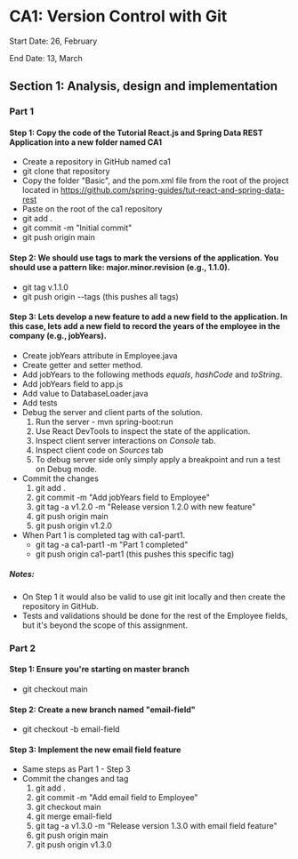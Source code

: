 # CA1: Version Control with Git

Start Date: 26, February

End Date: 13, March

## Section 1: Analysis, design and implementation

### Part 1

#### Step 1: Copy the code of the Tutorial React.js and Spring Data REST Application into a new folder named CA1

- Create a repository in GitHub named ca1
- git clone that repository
- Copy the folder "Basic", and the pom.xml file from the root of the project located in https://github.com/spring-guides/tut-react-and-spring-data-rest
- Paste on the root of the ca1 repository
- git add .
- git commit -m "Initial commit"
- git push origin main

#### Step 2: We should use tags to mark the versions of the application. You should use a pattern like: major.minor.revision (e.g., 1.1.0).
- git tag v.1.1.0
- git push origin --tags (this pushes all tags)

#### Step 3: Lets develop a new feature to add a new field to the application. In this case, lets add a new field to record the years of the employee in the company (e.g., jobYears).
- Create jobYears attribute in Employee.java
- Create getter and setter method. 
- Add jobYears to the following methods _equals_, _hashCode_ and _toString_.
- Add jobYears field to app.js
- Add value to DatabaseLoader.java 
- Add tests
- Debug the server and client parts of the solution.
  1. Run the server - mvn spring-boot:run
  2. Use React DevTools to inspect the state of the application.
  3. Inspect client server interactions on _Console_ tab.
  4. Inspect client code on _Sources_ tab
  5. To debug server side only simply apply a breakpoint and run a test on Debug mode.
- Commit the changes
  1. git add .
  2. git commit -m "Add jobYears field to Employee"
  3. git tag -a v1.2.0 -m "Release version 1.2.0 with new feature"
  4. git push origin main 
  5. git push origin v1.2.0
- When Part 1 is completed tag with ca1-part1.
  - git tag -a ca1-part1 -m "Part 1 completed"
  - git push origin ca1-part1 (this pushes this specific tag)

##### Notes:

- On Step 1 it would also be valid to use git init locally and then create the repository in GitHub.
- Tests and validations should be done for the rest of the Employee fields, but it's beyond the scope of this assignment.

### Part 2

#### Step 1: Ensure you're starting on master branch

- git checkout main

#### Step 2: Create a new branch named "email-field"

- git checkout -b email-field

#### Step 3: Implement the new email field feature

- Same steps as Part 1 - Step 3
- Commit the changes and tag
  1. git add .
  2. git commit -m "Add email field to Employee"
  3. git checkout main
  4. git merge email-field
  5. git tag -a v1.3.0 -m "Release version 1.3.0 with email field feature"
  6. git push origin main
  7. git push origin v1.3.0

